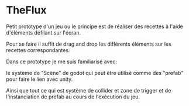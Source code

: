 # TheFlux
Petit prototype d'un jeu ou le principe est de réaliser des recettes à l'aide d'éléments défilant sur l'écran.

Pour se faire il suffit de drag and drop les différents éléments sur les recettes correspondantes.

Dans ce prototype je me suis familiarisé avec:

le système de "Scène" de godot qui peut être utilisé comme des "prefab" pour faire le lien avec unity.

Ainsi que tout ce qui est système de collider et zone de trigger et de l'instanciation de prefab au cours de l'exécution du jeu.
